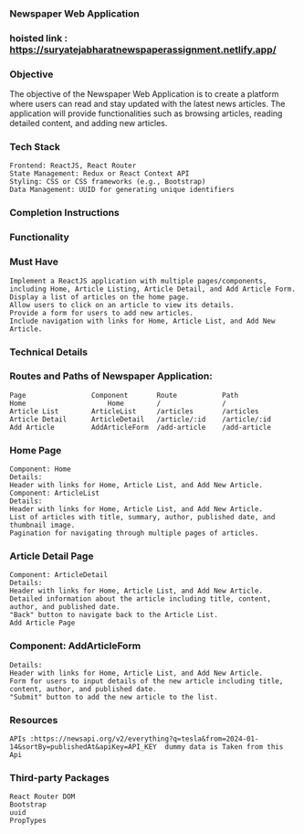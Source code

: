 
### Newspaper Web Application

### hoisted link : https://suryatejabharatnewspaperassignment.netlify.app/

### Objective
The objective of the Newspaper Web Application is to create a platform where users can read and stay updated with the latest news articles. The application will provide functionalities such as browsing articles, reading detailed content, and adding new articles.

### Tech Stack
	Frontend: ReactJS, React Router
	State Management: Redux or React Context API
	Styling: CSS or CSS frameworks (e.g., Bootstrap)
	Data Management: UUID for generating unique identifiers
### Completion Instructions
### Functionality
###	Must Have
	Implement a ReactJS application with multiple pages/components, including Home, Article Listing, Article Detail, and Add Article Form.
	Display a list of articles on the home page.
	Allow users to click on an article to view its details.
	Provide a form for users to add new articles.
	Include navigation with links for Home, Article List, and Add New Article.
### Technical Details
###  	Routes and Paths of Newspaper Application:
	Page		        Component	    Route		    Path
	Home		            Home		/		        /
	Article List	    ArticleList	    /articles	    /articles
	Article Detail	    ArticleDetail	/article/:id	/article/:id
	Add Article	        AddArticleForm	/add-article	/add-article
	
###	Home Page
	Component: Home
	Details:
	Header with links for Home, Article List, and Add New Article.
	Component: ArticleList
	Details:
	Header with links for Home, Article List, and Add New Article.
	List of articles with title, summary, author, published date, and thumbnail image.
	Pagination for navigating through multiple pages of articles.
###	Article Detail Page
	Component: ArticleDetail
	Details:
	Header with links for Home, Article List, and Add New Article.
	Detailed information about the article including title, content, author, and published date.
	"Back" button to navigate back to the Article List.
	Add Article Page
###	Component: AddArticleForm
	Details:
	Header with links for Home, Article List, and Add New Article.
	Form for users to input details of the new article including title, content, author, and published date.
	"Submit" button to add the new article to the list.
### Resources
	APIs :https://newsapi.org/v2/everything?q=tesla&from=2024-01-14&sortBy=publishedAt&apiKey=API_KEY  dummy data is Taken from this Api
###	Third-party Packages
	React Router DOM
	Bootstrap
	uuid
	PropTypes